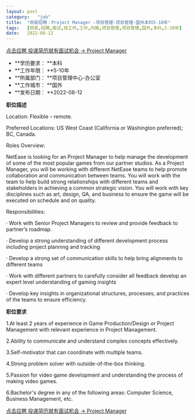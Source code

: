 ```yaml
---
layout:	post
category:	"job"
title:	"网易招聘：Project Manager -项目管理-项目管理-国外本科5-10年"
tags:	[网易,招聘,面试,找工作,工作,内推,项目管理,项目管理,国外,本科,5-10年]
date:	2022-08-12
---
```


[点击应聘 投递简历就有面试机会 ->  Project Manager ](http://mobile.bole.netease.com/bole/boleDetail?id=37755&employeeId=346f03c3cda5f04c&key=all)



- **学历要求： **本科
- **工作年限： **5-10年
- **所属部门： **项目管理中心-办公室
- **工作城市： **国外
- **发布日期： **2022-08-12



**职位描述**

Location: Flexible – remote.

Preferred Locations: US West Coast (California or Washington preferred); BC, Canada. 

Roles Overview:

NetEase is looking for an Project Manager to help manage the development of some of the most popular games from our partner studios. As a Project Manager, you will be working with different NetEase teams to help promote collaboration and communication between teams. You will work with the team to help build strong relationships with different teams and stakeholders in achieving a common strategic vision. You will work with key disciplines such as art, design, QA, and business to ensure the game will be executed on schedule and on quality. 



Responsibilities:

· Work with Senior Project Managers to review and provide feedback to partner’s roadmap.

· Develop a strong understanding of different development process including project planning and tracking

· Develop a strong set of communication skills to help bring alignments to different teams

· Work with different partners to carefully consider all feedback develop an expert level understanding of gaming insights

· Develop key insights in organizational structures, processes, and practices of the teams to ensure efficiency.



**职位要求**

1.At least 2 years of experience in Game Production/Design or Project Management with relevant experience in Project Management. 

2.Ability to communicate and understand complex concepts effectively. 

3.Self-motivator that can coordinate with multiple teams. 

4.Strong problem solver with outside-of-the-box thinking. 

5.Passion for video game development and understanding the process of making video games.

6.Bachelor's degree in any of the following areas: Computer Science, Business Management, etc.



[点击应聘 投递简历就有面试机会 ->  Project Manager ](http://mobile.bole.netease.com/bole/boleDetail?id=37755&employeeId=346f03c3cda5f04c&key=all)